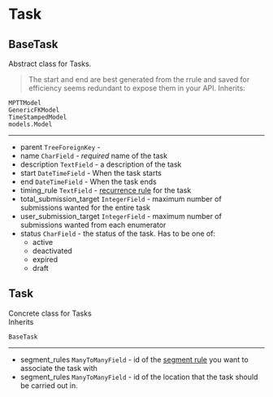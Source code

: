 # Task

## BaseTask
Abstract class for Tasks.
> The start and end are best generated from the rrule and saved for efficiency seems redundant to expose them in your API.
Inherits:
```
MPTTModel
GenericFKModel
TimeStampedModel
models.Model
```

---
  * parent `TreeForeignKey` -
  * name `CharField` - _required_ name of the task
  * description `TextField` - a description of the task
  * start `DateTimeField` - When the task starts
  * end `DateTimeField` - When the task ends
  * timing_rule `TextField` - [recurrence rule](https://tools.ietf.org/html/rfc2445) for the task
  * total_submission_target `IntegerField` - maximum number of submissions wanted for the entire task
  * user_submission_target `IntegerField` - maximum number of submissions wanted from each enumerator 
  * status `CharField` - the status of the task. Has to be one of:  
    - active
    - deactivated
    - expired
    - draft


## Task
Concrete class for Tasks  
Inherits
```
BaseTask
```

---
  * segment_rules `ManyToManyField` - id of the [segment rule](./segment%20rules.md) you want to associate the task with
  * segment_rules `ManyToManyField` - id of the location that the task should be carried out in.
